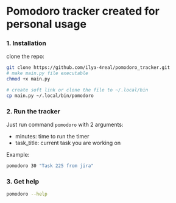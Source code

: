 # Pomodoro tracker created for personal usage

### 1. Installation
clone the repo:
~~~bash
git clone https://github.com/ilya-4real/pomodoro_tracker.git
# make main.py file executable
chmod +x main.py

# create soft link or clone the file to ~/.local/bin
cp main.py ~/.local/bin/pomodoro
~~~


### 2. Run the tracker 

Just run command `pomodoro` with 2 arguments:
- minutes: time to run the timer
- task_title: current task you are working on

Example:
~~~bash
pomodoro 30 "Task 225 from jira"
~~~


### 3. Get help

~~~bash
pomodoro --help
~~~
